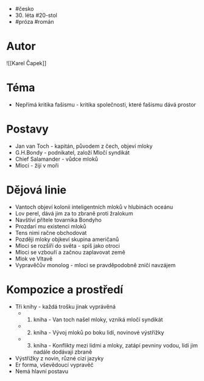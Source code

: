 - #česko
- 30\. léta #20-stol
- #próza #román
# Autor
![[Karel Čapek]]
# Téma
- Nepřímá kritika fašismu - kritika společnosti, které fašismu dává prostor
# Postavy
- Jan van Toch - kapitán, původem z čech, objeví mloky
- G.H.Bondy - podnikatel, založí Mločí syndikát
- Chief Salamander - vůdce mloků
- Mloci - žijí v moři
# Dějová linie
- Vantoch objeví kolonii inteligentních mloků v hlubinách oceánu
- Lov perel, dává jim za to zbraně proti žralokum
- Navštíví přítele tovarnika Bondyho
- Prozdarí mu existenci mloků
- Tens nimi račne obchodovat
- Později mloky objkeví skupina američanů
- Mloci se rozšíří do světa - spíš jako otroci
- Mloci se vzbouří a začnou zaplavovat země
- Mlok ve Vltavě
- Vypravěčův monolog - mloci se pravděpodobně zničí navzájem
# Kompozice a prostředí
- Tři knihy - každá trošku jinak vyprávěná
	- 1. kniha - Van toch našel mloky, vzniká mločí syndikát
	- 2. kniha - Vývoj mloků po boku lidí, novinové výstřížky
	- 3. kniha - Konflikty mezi lidmi a mloky, zatápí pevniny vodou, lidi jim nadále dodávají zbraně
- Výstřižky z novin, různé cizí jazyky
- Er forma, vševědoucí vypravěč
- Nemá hlavní postavu
